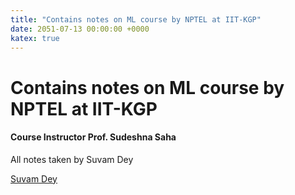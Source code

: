 ```yaml
---
title: "Contains notes on ML course by NPTEL at IIT-KGP"
date: 2051-07-13 00:00:00 +0000
katex: true
---
```

# Contains notes on ML course by NPTEL at IIT-KGP 
#### Course Instructor Prof. Sudeshna Saha

All notes taken by Suvam Dey
    
<div class="badge-base LI-profile-badge" data-locale="en_US" data-size="large" data-theme="dark" data-type="VERTICAL" data-vanity="suvam-dey" data-version="v1"><a class="badge-base__link LI-simple-link" href="https://in.linkedin.com/in/suvam-dey?trk=profile-badge">Suvam Dey</a></div>
              
